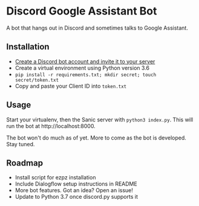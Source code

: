# Discord Google Assistant Bot

A bot that hangs out in Discord and sometimes talks to Google Assistant. 

## Installation
- [Create a Discord bot account and invite it to your server](https://discordpy.readthedocs.io/en/rewrite/discord.html)
- Create a virtual environment using Python version 3.6 
- `pip install -r requirements.txt; mkdir secret; touch secret/token.txt`
- Copy and paste your Client ID into `token.txt`

## Usage 
Start your virtualenv, then the Sanic server with `python3 index.py`. This will run the bot at http://localhost:8000.


The bot won't do much as of yet. More to come as the bot is developed. Stay tuned. 

## Roadmap
- Install script for ezpz installation
- Include Dialogflow setup instructions in README
- More bot features. Got an idea? Open an issue! 
- Update to Python 3.7 once discord.py supports it